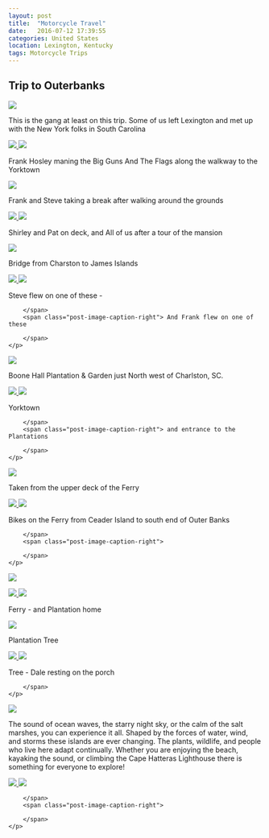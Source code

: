 ```yaml
---
layout: post
title:  "Motorcycle Travel"
date:   2016-07-12 17:39:55
categories: United States
location: Lexington, Kentucky
tags: Motorcycle Trips
---
```


Trip to Outerbanks
------------------

<div class="post-image">
    <img src="img/gang.jpg" />
    <p class="post-image-caption">This is the gang at least on this trip. Some of us left Lexington and met up with the New York folks in South Carolina

<div class="post-image post-image--split">
    <a href="#">
        <img src="img/100.jpg" />
    </a>
    <a href="#">
        <img src="img/104.jpg" />
    </a>
    <p class="post-image-caption">
        <span class="post-image-caption-left">
               Frank Hosley maning the Big Guns 
        </span>
        <span class="post-image-caption-right">
               And The Flags along the walkway to the Yorktown
        </span>
    </p>
</div>
<div class="post-image">
    <img src="img/107.jpg" />
    <p class="post-image-caption">Frank and Steve taking a break after walking around the grounds

<div class="post-image post-image--split">
    <a href="#">
        <img src="img/103.jpg" />
    </a>
    <a href="#">
        <img src="img/108.jpg" />
    </a>
    <p class="post-image-caption">
        <span class="post-image-caption-left">
               Shirley and Pat on deck, and 
        </span>
        <span class="post-image-caption-right">
               All of us after a tour of the mansion
        </span>
    </p>
</div>

<div class="post-image">
    <img src="img/112.jpg" />
    <p class="post-image-caption">Bridge from Charston to James Islands

<div class="post-image post-image--split">
    <a href="#">
        <img src="img/113.jpg" />
    </a>
    <a href="#">
        <img src="img/114.jpg" />
    </a>
    <p class="post-image-caption">
        <span class="post-image-caption-left">Steve flew on one of these - 
                
        </span>
        <span class="post-image-caption-right"> And Frank flew on one of these
               
        </span>
    </p>
</div>
<div class="post-image">
    <img src="img/115.jpg" />
    <p class="post-image-caption"> Boone Hall Plantation & Garden just North west of Charlston, SC.

<div class="post-image post-image--split">
    <a href="#">
        <img src="img/116.jpg" />
    </a>
    <a href="#">
        <img src="img/117.jpg" />
    </a>
    <p class="post-image-caption">
        <span class="post-image-caption-left">Yorktown 
               
        </span>
        <span class="post-image-caption-right"> and entrance to the Plantations
               
        </span>
    </p>
</div>

<div class="post-image">
    <img src="img/131.jpg" />
    <p class="post-image-caption">Taken from the upper deck of the Ferry

<div class="post-image post-image--split">
    <a href="#">
        <img src="img/109.jpg" />
    </a>
    <a href="#">
        <img src="img/138.jpg" />
    </a>
    <p class="post-image-caption">
        <span class="post-image-caption-left">Bikes on the Ferry from Ceader Island to south end of Outer Banks
               
        </span>
        <span class="post-image-caption-right">
              
        </span>
    </p>
</div>
<div class="post-image">
    <img src="img/120.jpg" />
    <p class="post-image-caption">

<div class="post-image post-image--split">
    <a href="#">
        <img src="img/137.jpg" />
    </a>
    <a href="#">
        <img src="img/139.jpg" />
    </a>
    <p class="post-image-caption">
        <span class="post-image-caption-left">Ferry - 
        </span>
        <span class="post-image-caption-right">and Plantation home
        </span>
    </p>
</div>

<div class="post-image">
    <img src="img/130.jpg" />
    <p class="post-image-caption"> Plantation Tree

<div class="post-image post-image--split">
    <a href="#">
        <img src="img/140.jpg" />
    </a>
    <a href="#">
        <img src="img/142.jpg" />
    </a>
    <p class="post-image-caption">
        <span class="post-image-caption-left">Tree - 
        </span>
        <span class="post-image-caption-right"> Dale resting on the porch
               
        </span>
    </p>
</div>
<div class="post-image">
    <img src="img/122.jpg" />
    <p class="post-image-caption">The sound of ocean waves, the starry night sky, or the calm of the salt marshes, you can experience it all. Shaped by the forces of water, wind, and storms these islands are ever changing. The plants, wildlife, and people who live here adapt continually. Whether you are enjoying the beach, kayaking the sound, or climbing the Cape Hatteras Lighthouse there is something for everyone to explore!

<div class="post-image post-image--split">
    <a href="#">
        <img src="img/124.jpg" />
    </a>
    <a href="#">
        <img src="img/126.jpg" />
    </a>
    <p class="post-image-caption">
        <span class="post-image-caption-left"> 
               
        </span>
        <span class="post-image-caption-right"> 
               
        </span>
    </p>
</div>
